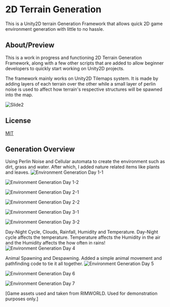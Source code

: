 # 2D Terrain Generation

This is a Unity2D terrain Generation Framework that allows quick 2D game environment generation with little to no hassle.

## About/Preview
This is a work in progress and functioning 2D Terrain Generation Framework, along with a few other scripts that are added to allow beginner developers to quickly start working on Unity2D projects.

The framework mainly works on Unity2D Tilemaps system. It is made by adding layers of each terrain over the other while a small layer of perlin noise is used to affect how terrain's respective structures will be spawned into the map.

![Slide2](https://user-images.githubusercontent.com/75195899/153038566-e4f08af5-7138-414d-b1bf-9a58c8ad9f52.JPG)

## License
[MIT](https://choosealicense.com/licenses/mit/)

## Generation Overview
Using Perlin Noise and Cellular automata to create the environment such as dirt, grass and water. After which, I added nature related items like plants and leaves.
![Environment Generation Day 1-1](https://user-images.githubusercontent.com/75195899/132948924-5322f749-ff2d-4a7d-90bc-c8aeb3571763.jpeg)

![Environment Generation Day 1-2](https://user-images.githubusercontent.com/75195899/132948932-5cda8e18-55dd-4b0e-8499-0e5d218196ec.jpeg)

![Environment Generation Day 2-1](https://user-images.githubusercontent.com/75195899/132948934-8b8de155-016b-4e5e-b9da-8a3bd806c72c.jpeg)

![Environment Generation Day 2-2](https://user-images.githubusercontent.com/75195899/132948936-c5aa7bf7-c422-4c87-bb8e-cc3d63280c5f.jpeg)

![Environment Generation Day 3-1](https://user-images.githubusercontent.com/75195899/132948939-a5cc451d-0d58-43b9-b434-747ae7c7f30f.jpeg)

![Environment Generation Day 3-2](https://user-images.githubusercontent.com/75195899/132948943-8e2e7224-0905-474e-9afc-97229c3dd496.jpeg)

Day-Night Cycle, Clouds, Rainfall, Humidity and Temperature.
Day-Night cycle affects the temperature. Temperature affects the Humidity in the air and the Humidity affects the how often in rains!
![Environment Generation Day 4](https://user-images.githubusercontent.com/75195899/132948946-ff21ca2d-464a-4c56-8208-c26fab734eeb.jpeg)

Animal Spawning and Despawning. Added a simple animal movement and pathfinding code to tie it all together.
![Environment Generation Day 5](https://user-images.githubusercontent.com/75195899/132948947-811b6eb7-dca5-424e-9f2f-1343b6efe499.jpeg)

![Environment Generation Day 6](https://user-images.githubusercontent.com/75195899/132948950-a26c21bb-e1ca-4d01-b021-fa126fab1ba3.jpeg)

![Environment Generation Day 7](https://user-images.githubusercontent.com/75195899/132948952-e27b11ed-8c53-483a-9f44-e174ea931cfb.jpeg)

[Game assets used and taken from RIMWORLD. Used for demonstration purposes only.]

